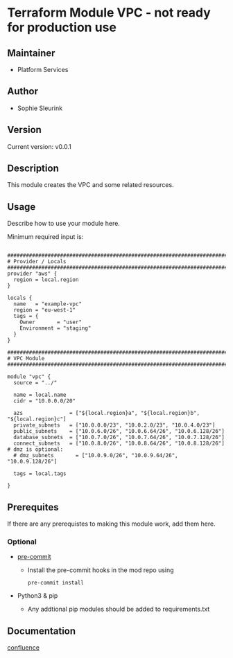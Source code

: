 # Terraform Module VPC - not ready for production use

## Maintainer

* Platform Services

## Author

* Sophie Sleurink

## Version

Current version: v0.0.1

## Description

This module creates the VPC and some related resources.

## Usage

Describe how to use your module here.

Minimum required input is:

```

################################################################################
# Provider / Locals 
################################################################################
provider "aws" {
  region = local.region
}

locals {
  name   = "example-vpc"
  region = "eu-west-1"
  tags = {
    Owner       = "user"
    Environment = "staging"
  }
}

################################################################################
# VPC Module
################################################################################

module "vpc" {
  source = "../"

  name = local.name
  cidr = "10.0.0.0/20"

  azs               = ["${local.region}a", "${local.region}b", "${local.region}c"]
  private_subnets   = ["10.0.0.0/23", "10.0.2.0/23", "10.0.4.0/23"]
  public_subnets    = ["10.0.6.0/26", "10.0.6.64/26", "10.0.6.128/26"]
  database_subnets  = ["10.0.7.0/26", "10.0.7.64/26", "10.0.7.128/26"]
  connect_subnets   = ["10.0.8.0/26", "10.0.8.64/26", "10.0.8.128/26"]
# dmz is optional:
  # dmz_subnets       = ["10.0.9.0/26", "10.0.9.64/26", "10.0.9.128/26"]

  tags = local.tags

}
```

## Prerequites

If there are any prerequistes to making this module work, add them here.

### Optional

* [pre-commit](https://pre-commit.com/#install)
    * Install the pre-commit hooks in the mod repo using

      ```(text)
      pre-commit install
      ```

* Python3 & pip
    * Any addtional pip modules should be added to requirements.txt

## Documentation

[confluence](https://ohpendev.atlassian.net/wiki/spaces/CCE/pages/2062320795/Terraform+Modules)

